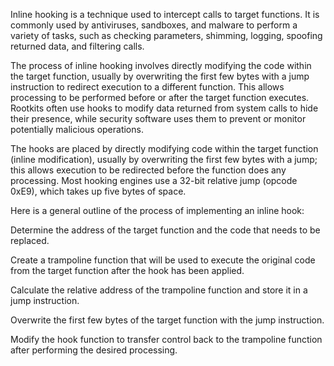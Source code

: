 Inline hooking is a technique used to intercept calls to target functions. It is commonly used by antiviruses, sandboxes, and malware to perform a variety of tasks, such as checking parameters, shimming, logging, spoofing returned data, and filtering calls.

The process of inline hooking involves directly modifying the code within the target function, usually by overwriting the first few bytes with a jump instruction to redirect execution to a different function. This allows processing to be performed before or after the target function executes. Rootkits often use hooks to modify data returned from system calls to hide their presence, while security software uses them to prevent or monitor potentially malicious operations.

The hooks are placed by directly modifying code within the target function (inline modification), usually by overwriting the first few bytes with a jump; this allows execution to be redirected before the function does any processing. Most hooking engines use a 32-bit relative jump (opcode 0xE9), which takes up five bytes of space.

Here is a general outline of the process of implementing an inline hook:

Determine the address of the target function and the code that needs to be replaced.

Create a trampoline function that will be used to execute the original code from the target function after the hook has been applied.

Calculate the relative address of the trampoline function and store it in a jump instruction.

Overwrite the first few bytes of the target function with the jump instruction.

Modify the hook function to transfer control back to the trampoline function after performing the desired processing.

